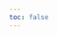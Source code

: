 ```yaml
---
toc: false
---
```


<style>
.grid-container {
  display: grid;
  grid-template-columns: 50% 50%;
  grid-template-rows: 50% 50%;
}
* { 
  margin: 0;
  height: 100%;
}
body {
  width: 100%;
}

#observablehq-center, #observablehq-main {
  margin: 0;
  max-width: 100%;
}
.card {
  margin: 0;
  padding: 0;
  border: none;
  border-radius: 0;
}
figure {
  position: relative !important;
}
</style>

<div class="grid-container">
  <div class="card" style="grid-column: 1 / 1; grid-row: 1 / span 2;">
    <iframe
      height="100%"
      width="100%"
      scrolling="no"
      align="top"
      frameborder="0"
      allowtransparency="true"
      src="https://weather.gc.ca/city/pages/on-118_metric_e.html#mainContent">
      Observations: Ottawa, Ontario, Canada
    </iframe>
  </div>
  <div class="card" style="grid-column: 2 / 2; grid-row: 1 / 1;">
    <iframe
        height="100%"
        width="100%"
        scrolling="no"
        align="top"
        frameborder="0"
        allowtransparency="true"
        src="https://weather.gc.ca/forecast/hourly/on-118_metric_e.html#wb-cont">
        Forecast: Ottawa, Ontario, Canada
      </iframe>
  </div>
  <div class="card" style="grid-column: 2 / 2; grid-row: 2 / 2;">
    <iframe
      height="100%"
      width="100%"
      scrolling="no"
      align="top"
      frameborder="0"
      allowtransparency="true"
      src="https://map.purpleair.com/1/m/i/mAQI/a10/p604800/cC0?select=93591#14.06/45.28384/-75.87433">
      PurpleAir Real-Time Air Quality Map - Eagleson at Stonehaven
    </iframe>
  </div>
</div>

